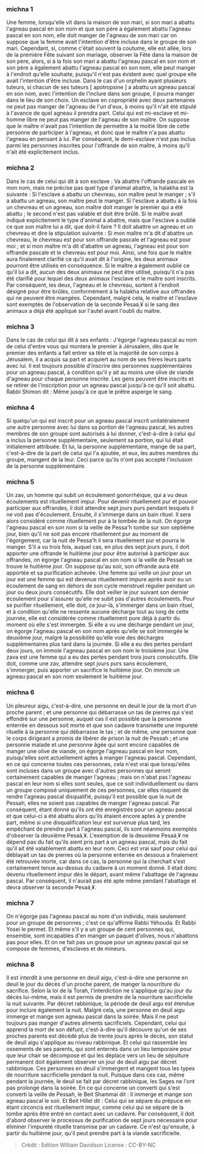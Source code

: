 
### michna 1
Une femme, lorsqu'elle vit dans la maison de son mari, si son mari a abattu l'agneau pascal en son nom et que son père a également abattu l'agneau pascal en son nom, elle doit manger de l'agneau de son mari car on suppose que la femme avait l'intention d'être incluse dans le groupe de son mari. Cependant, si, comme c'était souvent la coutume, elle est allée, lors de la première Fête suivant son mariage, observer la Fête dans la maison de son père, alors, si à la fois son mari a abattu l'agneau pascal en son nom et son père a également abattu l'agneau pascal en son nom, elle peut manger à l'endroit qu'elle souhaite, puisqu'il n'est pas évident avec quel groupe elle avait l'intention d'être incluse. Dans le cas d'un orphelin ayant plusieurs tuteurs, si chacun de ses tuteurs [ apotropsine ] a abattu un agneau pascal en son nom, avec l'intention de l'inclure dans son groupe, il pourra manger dans le lieu de son choix. Un esclave en copropriété avec deux partenaires ne peut pas manger de l'agneau de l'un d'eux, à moins qu'il n'ait été stipulé à l'avance de quel agneau il prendra part. Celui qui est mi-esclave et mi-homme libre ne peut pas manger de l'agneau de son maître. On suppose que le maître n'avait pas l'intention de permettre à la moitié libre de cette personne de participer à l'agneau, et donc que le maître n'a pas abattu l'agneau en pensant à lui. Par conséquent, le demi-esclave n'est pas inclus parmi les personnes inscrites pour l'offrande de son maître, à moins qu'il n'ait été explicitement inclus.

### michna 2
Dans le cas de celui qui dit à son esclave : Va abattre l'offrande pascale en mon nom, mais ne précise pas quel type d'animal abattre, la halakha est la suivante : Si l'esclave a abattu un chevreau, son maître peut le manger ; s'il a abattu un agneau, son maître peut le manger. Si l'esclave a abattu à la fois un chevreau et un agneau, son maître doit manger le premier qui a été abattu ; le second n'est pas valable et doit être brûlé. Si le maître avait indiqué explicitement le type d'animal à abattre, mais que l'esclave a oublié ce que son maître lui a dit, que doit-il faire ? Il doit abattre un agneau et un chevreau et dire la stipulation suivante : Si mon maître m'a dit d'abattre un chevreau, le chevreau est pour son offrande pascale et l'agneau est pour moi ; et si mon maître m'a dit d'abattre un agneau, l'agneau est pour son offrande pascale et le chevreau est pour moi. Ainsi, une fois que le maître aura finalement clarifié ce qu'il avait dit à l'origine, les deux animaux pourront être utilisés en conséquence. Si le maître a également oublié ce qu'il lui a dit, aucun des deux animaux ne peut être utilisé, puisqu'il n'a pas été clarifié pour lequel des deux animaux l'esclave et le maître sont inscrits. Par conséquent, les deux, l'agneau et le chevreau, sortent à l'endroit désigné pour être brûlés, conformément à la halakha relative aux offrandes qui ne peuvent être mangées. Cependant, malgré cela, le maître et l'esclave sont exemptés de l'observation de la seconde Pesaá¸¥ si le sang des animaux a déjà été appliqué sur l'autel avant l'oubli du maître.

### michna 3
Dans le cas de celui qui dit à ses enfants : J'égorge l'agneau pascal au nom de celui d'entre vous qui montera le premier à Jérusalem, dès que le premier des enfants a fait entrer sa tête et la majorité de son corps à Jérusalem, il a acquis sa part et acquiert au nom de ses frères leurs parts avec lui. Il est toujours possible d'inscrire des personnes supplémentaires pour un agneau pascal, à condition qu'il y ait au moins une olive de viande d'agneau pour chaque personne inscrite. Les gens peuvent être inscrits et se retirer de l'inscription pour un agneau pascal jusqu'à ce qu'il soit abattu. Rabbi Shimon dit : Même jusqu'à ce que le prêtre asperge le sang.

### michna 4
Si quelqu'un qui est inscrit pour un agneau pascal inscrit unilatéralement une autre personne avec lui dans sa portion de l'agneau pascal, les autres membres de son groupe sont autorisés à lui donner, c'est-à-dire à celui qui a inclus la personne supplémentaire, seulement sa portion, qui lui était initialement attribuée. Et lui, la personne supplémentaire, mange de sa part, c'est-à-dire de la part de celui qui l'a ajoutée, et eux, les autres membres du groupe, mangent de la leur. Ceci parce qu'ils n'ont pas accepté l'inclusion de la personne supplémentaire.

### michna 5
Un zav, un homme qui subit un écoulement gonorrhéique, qui a vu deux écoulements est rituellement impur. Pour devenir rituellement pur et pouvoir participer aux offrandes, il doit attendre sept jours purs pendant lesquels il ne voit pas d'écoulement. Ensuite, il s'immerge dans un bain rituel. Il sera alors considéré comme rituellement pur à la tombée de la nuit. On égorge l'agneau pascal en son nom si la veille de Pessa'h tombe sur son septième jour, bien qu'il ne soit pas encore rituellement pur au moment de l'égorgement, car la nuit de Pessa'h il sera rituellement pur et pourra le manger. S'il a vu trois fois, auquel cas, en plus des sept jours purs, il doit apporter une offrande le huitième jour pour être autorisé à participer aux offrandes, on égorge l'agneau pascal en son nom si la veille de Pessah se trouve le huitième jour. On suppose qu'au soir, son offrande aura été apportée et sa purification achevée. Une femme qui veille un jour pour un jour est une femme qui est devenue rituellement impure après avoir eu un écoulement de sang en dehors de son cycle menstruel régulier pendant un jour ou deux jours consécutifs. Elle doit veiller le jour suivant son dernier écoulement pour s'assurer qu'elle ne subit pas d'autres écoulements. Pour se purifier rituellement, elle doit, ce jour-là, s'immerger dans un bain rituel, et à condition qu'elle ne ressente aucune décharge tout au long de cette journée, elle est considérée comme rituellement pure déjà à partir du moment où elle s'est immergée. Si elle a vu une décharge pendant un jour, on égorge l'agneau pascal en son nom après qu'elle se soit immergée le deuxième jour, malgré la possibilité qu'elle voie des décharges supplémentaires plus tard dans la journée. Si elle a eu des pertes pendant deux jours, on immole l'agneau pascal en son nom le troisième jour. Une zava est une femme qui a eu des pertes pendant trois jours consécutifs. Elle doit, comme une zav, attendre sept jours purs sans écoulement, s'immerger, puis apporter un sacrifice le huitième jour. On immole un agneau pascal en son nom seulement le huitième jour.

### michna 6
Un pleureur aigu, c'est-à-dire, une personne en deuil le jour de la mort d'un proche parent ; et une personne qui débarrasse un tas de pierres qui s'est effondré sur une personne, auquel cas il est possible que la personne enterrée en dessous soit morte et que son cadavre transmette une impureté rituelle à la personne qui débarrasse le tas ; et de même, une personne que le corps dirigeant a promis de libérer de prison la nuit de Pessah ; et une personne malade et une personne âgée qui sont encore capables de manger une olive de viande, on égorge l'agneau pascal en leur nom, puisqu'elles sont actuellement aptes à manger l'agneau pascal. Cependant, en ce qui concerne toutes ces personnes, cela n'est vrai que lorsqu'elles sont incluses dans un groupe avec d'autres personnes qui seront certainement capables de manger l'agneau ; mais on n'abat pas l'agneau pascal en leur nom si elles sont seules, que ce soit individuellement ou dans un groupe composé uniquement de ces personnes, car elles risquent de rendre l'agneau pascal disqualifié, puisqu'il est possible que la nuit de Pessah, elles ne soient pas capables de manger l'agneau pascal. Par conséquent, étant donné qu'ils ont été enregistrés pour un agneau pascal et que celui-ci a été abattu alors qu'ils étaient encore aptes à y prendre part, même si une disqualification leur est survenue plus tard, les empêchant de prendre part à l'agneau pascal, ils sont néanmoins exemptés d'observer la deuxième Pesaá¸¥. L'exemption de la deuxième Pesaá¸¥ ne dépend pas du fait qu'ils aient pris part à un agneau pascal, mais du fait qu'il ait été valablement abattu en leur nom. Ceci est vrai sauf pour celui qui déblayait un tas de pierres où la personne enterrée en dessous a finalement été retrouvée morte, car dans ce cas, la personne qui la cherchait s'est certainement tenue au-dessus du cadavre à un moment donné. Il était donc devenu rituellement impur dès le départ, avant même l'abattage de l'agneau pascal. Par conséquent, il n'aurait pas été apte même pendant l'abattage et devra observer la seconde Pesaá¸¥.

### michna 7
On n'égorge pas l'agneau pascal au nom d'un individu, mais seulement pour un groupe de personnes ; c'est ce qu'affirme Rabbi Yéhouda. Et Rabbi Yosei le permet. Et même s'il y a un groupe de cent personnes qui, ensemble, sont incapables d'en manger un paquet d'olives, nous n'abattons pas pour elles. Et on ne fait pas un groupe pour un agneau pascal qui se compose de femmes, d'esclaves et de mineurs.

### michna 8
Il est interdit à une personne en deuil aigu, c'est-à-dire une personne en deuil le jour du décès d'un proche parent, de manger la nourriture du sacrifice. Selon la loi de la Torah, l'interdiction ne s'applique qu'au jour du décès lui-même, mais il est permis de prendre de la nourriture sacrificielle la nuit suivante. Par décret rabbinique, la période de deuil aigu est étendue pour inclure également la nuit. Malgré cela, une personne en deuil aigu immerge et mange son agneau pascal dans la soirée. Mais il ne peut toujours pas manger d'autres aliments sacrificiels. Cependant, celui qui apprend la mort de son défunt, c'est-à-dire qu'il découvre qu'un de ses proches parents est décédé plus de trente jours après le décès, son statut de deuil aigu s'applique au niveau rabbinique. Et celui qui rassemble les ossements de ses parents, qui sont enterrés dans un lieu temporaire pour que leur chair se décompose et qui les déplace vers un lieu de sépulture permanent doit également observer un jour de deuil aigu par décret rabbinique. Ces personnes en deuil s'immergent et mangent tous les types de nourriture sacrificielle pendant la nuit. Puisque dans ces cas, même pendant la journée, le deuil se fait par décret rabbinique, les Sages ne l'ont pas prolongé dans la soirée. En ce qui concerne un converti qui s'est converti la veille de Pessah, le Beit Shammai dit : Il immerge et mange son agneau pascal le soir. Et Beit Hillel dit : Celui qui se sépare du prépuce en étant circoncis est rituellement impur, comme celui qui se sépare de la tombe après être entré en contact avec un cadavre. Par conséquent, il doit d'abord observer le processus de purification de sept jours nécessaire pour éliminer l'impureté rituelle transmise par un cadavre. Ce n'est qu'ensuite, à partir du huitième jour, qu'il peut prendre part à la viande sacrificielle.

>Crédit : Edition William Davidson
>License : CC-BY-NC